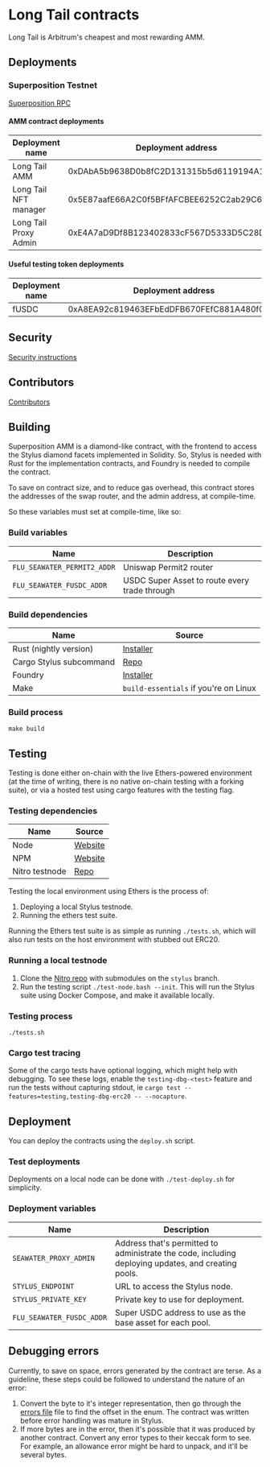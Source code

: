 
# Long Tail contracts

Long Tail is Arbitrum's cheapest and most rewarding AMM.

## Deployments

### Superposition Testnet

[Superposition RPC](https://docs.superposition.so/superposition-testnet/network-details)

#### AMM contract deployments

|       Deployment name     |              Deployment address            |
|---------------------------|--------------------------------------------|
| Long Tail AMM             | 0xDAbA5b9638D0b8fC2D131315b5d6119194A12B7c |
| Long Tail NFT manager     | 0x5E87aafE66A2C0f5BFfAFCBEE6252C2ab29C6996 |
| Long Tail Proxy Admin     | 0xE4A7aD9Df8B123402833cF567D5333D5C28Da332 |

#### Useful testing token deployments

|       Deployment name     |              Deployment address            |
|---------------------------|--------------------------------------------|
| fUSDC                     | 0xA8EA92c819463EFbEdDFB670FEfC881A480f0115 |

## Security

[Security instructions](https://github.com/fluidity-money/long.so/blob/development/SECURITY)

## Contributors

[Contributors](https://github.com/fluidity-money/long.so/blob/development/AUTHORS.md)

## Building

Superposition AMM is a diamond-like contract, with the frontend to access
the Stylus diamond facets implemented in Solidity. So, Stylus is needed
with Rust for the implementation contracts, and Foundry is needed
to compile the contract.

To save on contract size, and to reduce gas overhead, this contract stores
the addresses of the swap router, and the admin address, at compile-time.

So these variables must set at compile-time, like so:

### Build variables

|           Name              |                   Description                 |
|-----------------------------|---------------------------------------------- |
| `FLU_SEAWATER_PERMIT2_ADDR` | Uniswap Permit2 router                        |
| `FLU_SEAWATER_FUSDC_ADDR`   | USDC Super Asset to route every trade through |

### Build dependencies

|           Name          |                        Source                        |
|-------------------------|------------------------------------------------------|
| Rust (nightly version)  | [Installer](https://rustup.rs/)                      |
| Cargo Stylus subcommand | [Repo](https://github.com/OffchainLabs/cargo-stylus) |
| Foundry                 | [Installer](https://getfoundry.sh/)                  |
| Make                    | `build-essentials` if you're on Linux                |

### Build process

	make build

## Testing

Testing is done either on-chain with the live Ethers-powered environment
(at the time of writing, there is no native on-chain testing with a
forking suite), or via a hosted test using cargo features with the
testing flag.

### Testing dependencies

|          Name           |                         Source                         |
|-------------------------|--------------------------------------------------------|
| Node                    | [Website](https://nodejs.org/en)                       |
| NPM                     | [Website](https://www.npmjs.com/)                      |
| Nitro testnode          | [Repo](https://github.com/OffchainLabs/nitro-testnode) |

Testing the local environment using Ethers is the process of:

1. Deploying a local Stylus testnode.
2. Running the ethers test suite.

Running the Ethers test suite is as simple as running `./tests.sh`,
which will also run tests on the host environment with stubbed out ERC20.

### Running a local testnode

1. Clone the [Nitro repo](https://github.com/OffchainLabs/nitro-testnode) with submodules
on the `stylus` branch.
2. Run the testing script `./test-node.bash --init`. This will run the Stylus suite using
Docker Compose, and make it available locally.

### Testing process

	./tests.sh

### Cargo test tracing

Some of the cargo tests have optional logging, which might help with debugging. To see
these logs, enable the `testing-dbg-<test>`
feature and run the tests without capturing stdout, ie `cargo test
--features=testing,testing-dbg-erc20 -- --nocapture`.

## Deployment

You can deploy the contracts using the `deploy.sh` script.

### Test deployments

Deployments on a local node can be done with `./test-deploy.sh` for simplicity.

### Deployment variables

|           Name            |                                             Description                                             |
|---------------------------|-----------------------------------------------------------------------------------------------------|
| `SEAWATER_PROXY_ADMIN`    | Address that's permitted to administrate the code, including deploying updates, and creating pools. |
| `STYLUS_ENDPOINT`         | URL to access the Stylus node.                                                                      |
| `STYLUS_PRIVATE_KEY`      | Private key to use for deployment.                                                                  |
| `FLU_SEAWATER_FUSDC_ADDR` | Super USDC address to use as the base asset for each pool.                                          |

## Debugging errors

Currently, to save on space, errors generated by the contract are terse. As a guideline,
these steps could be followed to understand the nature of an error:

1. Convert the byte to it's integer representation, then go through the [errors
file](seawater/src/error.rs) file to find the offset in the enum. The contract was written
before error handling was mature in Stylus.
2. If more bytes are in the error, then it's possible that it was produced by another
contract. Convert any error types to their keccak form to see. For example, an allowance
error might be hard to unpack, and it'll be several bytes.
